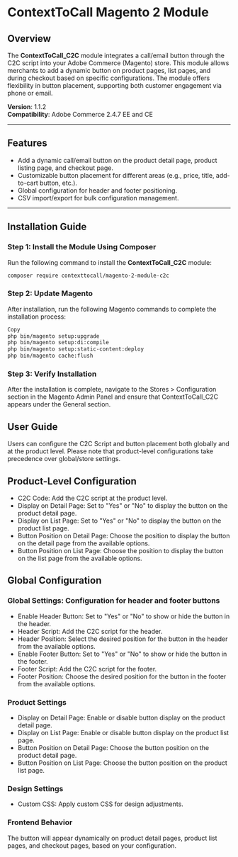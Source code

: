 # ContextToCall Magento 2 Module

## Overview

The **ContextToCall_C2C** module integrates a call/email button through the C2C script into your Adobe Commerce (Magento) store. This module allows merchants to add a dynamic button on product pages, list pages, and during checkout based on specific configurations. The module offers flexibility in button placement, supporting both customer engagement via phone or email.

**Version**: 1.1.2  
**Compatibility**: Adobe Commerce 2.4.7 EE and CE

---

## Features

- Add a dynamic call/email button on the product detail page, product listing page, and checkout page.
- Customizable button placement for different areas (e.g., price, title, add-to-cart button, etc.).
- Global configuration for header and footer positioning.
- CSV import/export for bulk configuration management.

---

## Installation Guide

### Step 1: Install the Module Using Composer

Run the following command to install the **ContextToCall_C2C** module:

```bash
composer require contexttocall/magento-2-module-c2c

```

### Step 2: Update Magento
After installation, run the following Magento commands to complete the installation process:

```bash
Copy
php bin/magento setup:upgrade
php bin/magento setup:di:compile
php bin/magento setup:static-content:deploy
php bin/magento cache:flush

```

### Step 3: Verify Installation

After the installation is complete, navigate to the Stores > Configuration section in the Magento Admin Panel and ensure that ContextToCall_C2C appears under the General section.


## User Guide

Users can configure the C2C Script and button placement both globally and at the product level. Please note that product-level configurations take precedence over global/store settings.

## Product-Level Configuration
- C2C Code: Add the C2C script at the product level.
- Display on Detail Page: Set to "Yes" or "No" to display the button on the product detail page.
- Display on List Page: Set to "Yes" or "No" to display the button on the product list page.
- Button Position on Detail Page: Choose the position to display the button on the detail page from the available options.
- Button Position on List Page: Choose the position to display the button on the list page from the available options.

## Global Configuration 

  ### Global Settings: Configuration for header and footer buttons
  -  Enable Header Button: Set to "Yes" or "No" to show or hide the button in the header.
  -  Header Script: Add the C2C script for the header.
  -  Header Position: Select the desired position for the button in the header from the available options.
  -  Enable Footer Button: Set to "Yes" or "No" to show or hide the button in the footer.
  - Footer Script: Add the C2C script for the footer.
  - Footer Position: Choose the desired position for the button in the footer from the available options.


### Product Settings
  - Display on Detail Page: Enable or disable button display on the product detail page.
  - Display on List Page: Enable or disable button display on the product list page.
  - Button Position on Detail Page: Choose the button position on the product detail page.
  - Button Position on List Page: Choose the button position on the product list page.

### Design Settings
  - Custom CSS: Apply custom CSS for design adjustments.


### Frontend Behavior
The button will appear dynamically on product detail pages, product list pages, and checkout pages, based on your configuration.
